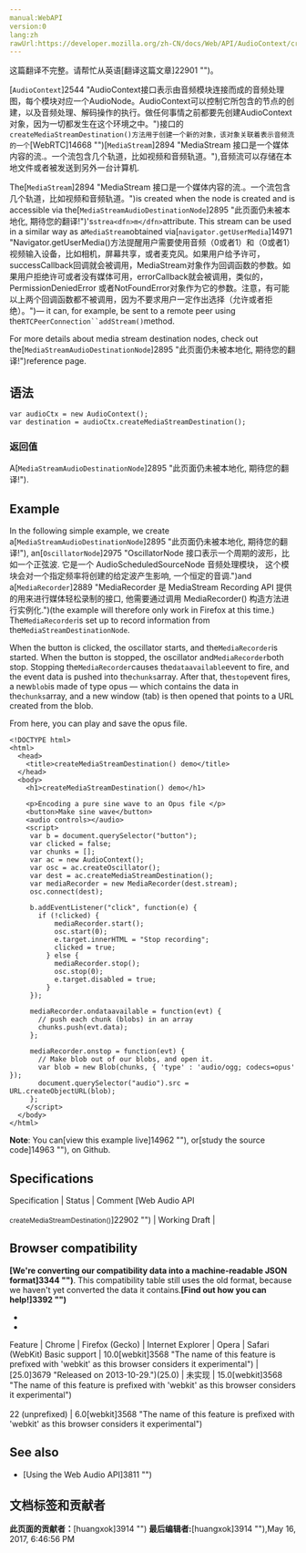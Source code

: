 ```yaml
---
manual:WebAPI
version:0
lang:zh
rawUrl:https://developer.mozilla.org/zh-CN/docs/Web/API/AudioContext/createMediaStreamDestination
---
```




这篇翻译不完整。请帮忙从英语[翻译这篇文章]22901 "")。






[`AudioContext`]2544 "AudioContext接口表示由音频模块连接而成的音频处理图，每个模块对应一个AudioNode。AudioContext可以控制它所包含的节点的创建，以及音频处理、解码操作的执行。做任何事情之前都要先创建AudioContext对象，因为一切都发生在这个环境之中。")接口的`createMediaStreamDestination()方法用于创建一个新的对象，该对象关联着表示音频流的一个`[WebRTC]14668 "")[`MediaStream`]2894 "MediaStream 接口是一个媒体内容的流.。一个流包含几个轨道，比如视频和音频轨道。"),音频流可以存储在本地文件或者被发送到另外一台计算机.




The[`MediaStream`]2894 "MediaStream 接口是一个媒体内容的流.。一个流包含几个轨道，比如视频和音频轨道。")is created when the node is created and is accessible via the[`MediaStreamAudioDestinationNode`]2895 "此页面仍未被本地化, 期待您的翻译!")&#39;s`strea<dfn>m</dfn>`attribute. This stream can be used in a similar way as a`MediaStream`obtained via[`navigator.getUserMedia`]14971 "Navigator.getUserMedia()方法提醒用户需要使用音频（0或者1）和（0或者1）视频输入设备，比如相机，屏幕共享，或者麦克风。如果用户给予许可，successCallback回调就会被调用，MediaStream对象作为回调函数的参数。如果用户拒绝许可或者没有媒体可用，errorCallback就会被调用，类似的，PermissionDeniedError 或者NotFoundError对象作为它的参数。注意，有可能以上两个回调函数都不被调用，因为不要求用户一定作出选择（允许或者拒绝）。")— it can, for example, be sent to a remote peer using the`RTCPeerConnection``addStream()`method.



For more details about media stream destination nodes, check out the[`MediaStreamAudioDestinationNode`]2895 "此页面仍未被本地化, 期待您的翻译!")reference page.


## 语法<a name="语法"></a>

```
var audioCtx = new AudioContext();
var destination = audioCtx.createMediaStreamDestination();
```

### 返回值<a name="返回值"></a>


A[`MediaStreamAudioDestinationNode`]2895 "此页面仍未被本地化, 期待您的翻译!").


## Example<a name="Example"></a>


In the following simple example, we create a[`MediaStreamAudioDestinationNode`]2895 "此页面仍未被本地化, 期待您的翻译!"), an[`OscillatorNode`]2975 "OscillatorNode 接口表示一个周期的波形，比如一个正弦波. 它是一个 AudioScheduledSourceNode 音频处理模块， 这个模块会对一个指定频率将创建的给定波产生影响, 一个恒定的音调.")and a[`MediaRecorder`]2889 "MediaRecorder 是 MediaStream Recording API 提供的用来进行媒体轻松录制的接口, 他需要通过调用 MediaRecorder() 构造方法进行实例化.")(the example will therefore only work in Firefox at this time.) The`MediaRecorder`is set up to record information from the`MediaStreamDestinationNode`.



When the button is clicked, the oscillator starts, and the`MediaRecorder`is started. When the button is stopped, the oscillator and`MediaRecorder`both stop. Stopping the`MediaRecorder`causes the`dataavailable`event to fire, and the event data is pushed into the`chunks`array. After that, the`stop`event fires, a new`blob`is made of type opus — which contains the data in the`chunks`array, and a new window (tab) is then opened that points to a URL created from the blob.



From here, you can play and save the opus file.


```
<!DOCTYPE html>
<html>
  <head>
    <title>createMediaStreamDestination() demo</title>
  </head>
  <body>
    <h1>createMediaStreamDestination() demo</h1>

    <p>Encoding a pure sine wave to an Opus file </p>
    <button>Make sine wave</button>
    <audio controls></audio>
    <script>
     var b = document.querySelector("button");
     var clicked = false;
     var chunks = [];
     var ac = new AudioContext();
     var osc = ac.createOscillator();
     var dest = ac.createMediaStreamDestination();
     var mediaRecorder = new MediaRecorder(dest.stream);
     osc.connect(dest);

     b.addEventListener("click", function(e) {
       if (!clicked) {
           mediaRecorder.start();
           osc.start(0);
           e.target.innerHTML = "Stop recording";
           clicked = true;
         } else {
           mediaRecorder.stop();
           osc.stop(0);
           e.target.disabled = true;
         }
     });

     mediaRecorder.ondataavailable = function(evt) {
       // push each chunk (blobs) in an array
       chunks.push(evt.data);
     };

     mediaRecorder.onstop = function(evt) {
       // Make blob out of our blobs, and open it.
       var blob = new Blob(chunks, { 'type' : 'audio/ogg; codecs=opus' });
       document.querySelector("audio").src = URL.createObjectURL(blob);
     };
    </script>
  </body>
</html> 

```


**Note**: You can[view this example live]14962 ""), or[study the source code]14963 ""), on Github.



## Specifications<a name="Specifications"></a>
Specification | Status | Comment 
[Web Audio API<br></br><small>createMediaStreamDestination()</small>]22902 "") | Working Draft |  


## Browser compatibility<a name="Browser_compatibility"></a>


**[We&#39;re converting our compatibility data into a machine-readable JSON format]3344 "")**. This compatibility table still uses the old format, because we haven&#39;t yet converted the data it contains.**[Find out how you can help!]3392 "")**


* 
* 
Feature | Chrome | Firefox (Gecko) | Internet Explorer | Opera | Safari (WebKit) 
Basic support | 10.0[webkit]3568 "The name of this feature is prefixed with 'webkit' as this browser considers it experimental") | [25.0]3679 "Released on 2013-10-29.")(25.0) | 未实现 | 15.0[webkit]3568 "The name of this feature is prefixed with 'webkit' as this browser considers it experimental")<br></br>22 (unprefixed) | 6.0[webkit]3568 "The name of this feature is prefixed with 'webkit' as this browser considers it experimental") 





## See also<a name="See_also"></a>

* [Using the Web Audio API]3811 "")



## 文档标签和贡献者
**此页面的贡献者：**[huangxok]3914 "")
**最后编辑者:**[huangxok]3914 ""),<time>May 16, 2017, 6:46:56 PM</time>


